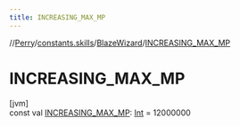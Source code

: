 ```yaml
---
title: INCREASING_MAX_MP
---
```

//[Perry](../../../index.html)/[constants.skills](../index.html)/[BlazeWizard](index.html)/[INCREASING_MAX_MP](-i-n-c-r-e-a-s-i-n-g_-m-a-x_-m-p.html)



# INCREASING_MAX_MP



[jvm]\
const val [INCREASING_MAX_MP](-i-n-c-r-e-a-s-i-n-g_-m-a-x_-m-p.html): [Int](https://kotlinlang.org/api/latest/jvm/stdlib/kotlin/-int/index.html) = 12000000




